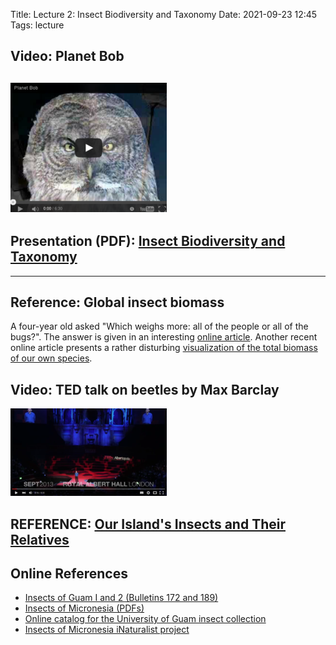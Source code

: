 Title: Lecture 2: Insect Biodiversity and Taxonomy
Date: 2021-09-23 12:45
Tags: lecture

## Video: Planet Bob
[![Planet Bob](/images/PlanetBob.png)](https://www.youtube.com/watch?feature=player_embedded&v=mwuASmP7TfU)
---
## Presentation (PDF): [Insect Biodiversity and Taxonomy](/pdfs/nomenclature.pdf)
---
## Reference: Global insect biomass
A four-year old asked "Which weighs more: all of the people or all of the bugs?".
The answer is given in an interesting [online article](https://fivethirtyeight.com/features/the-bugs-of-the-world-could-squish-us-all/).
Another recent online article presents a rather disturbing
[visualization of the total biomass of our own species](https://futurism.com/disturbing-simulation-shows-what-would-happen-if-you-blended-up-every-living-human).

## Video: TED talk on beetles by Max Barclay
[![VIDEO: Max Barclay talks about beetles](/images/MaxBarclay.png)](https://youtu.be/ZGcu8WwheUU)

## REFERENCE: [Our Island's Insects and Their Relatives](/pdfs/InsectBiology.pdf)

## Online References
* [Insects of Guam I and 2 (Bulletins 172 and 189)](http://hbs.bishopmuseum.org/pubs-online/bpbm-bulletins.html)
* [Insects of Micronesia (PDFs)](http://hbs.bishopmuseum.org/pubs-online/iom.html)
* [Online catalog for the University of Guam insect collection](https://scan-bugs.org/portal/collections/misc/collprofiles.php?collid=180)
* [Insects of Micronesia iNaturalist project](https://www.inaturalist.org/projects/insects-of-micronesia)
